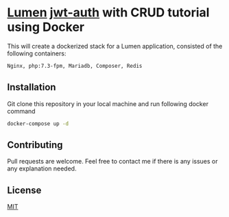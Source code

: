 # [Lumen](https://lumen.laravel.com/docs) [jwt-auth](https://github.com/tymondesigns/jwt-auth) with CRUD tutorial using Docker

This will create a dockerized stack for a Lumen application, consisted of the following containers:

```bash
Nginx, php:7.3-fpm, Mariadb, Composer, Redis
```

## Installation

Git clone this repository in your local machine and run following docker command

```bash
docker-compose up -d
```

## Contributing

Pull requests are welcome. Feel free to contact me if there is any issues or any explanation needed.

## License

[MIT](https://choosealicense.com/licenses/mit/)
